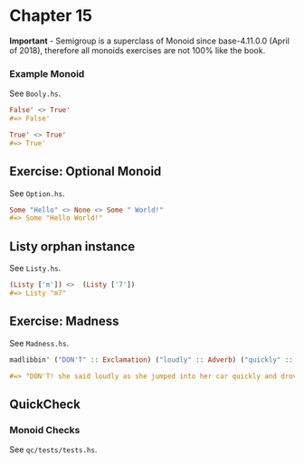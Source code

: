 # Chapter 15

**Important** - Semigroup is a superclass of Monoid since base-4.11.0.0 (April of 2018), therefore all monoids exercises are not 100% like the book.

### Example Monoid

See `Booly.hs`.

```haskell
False' <> True'
#=> False'

True' <> True'
#=> True'
```

## Exercise: Optional Monoid

See `Option.hs`.

```haskell
Some "Hello" <> None <> Some " World!"
#=> Some "Hello World!"
```

## Listy orphan instance

See `Listy.hs`.

```haskell
(Listy ['m']) <>  (Listy ['7'])
#=> Listy "m7"
```

## Exercise: Madness

See `Madness.hs`.

```haskell
madlibbin' ("DON'T" :: Exclamation) ("loudly" :: Adverb) ("quickly" :: Noun) ("pretty" :: Adjective)

#=> "DON'T! she said loudly as she jumped into her car quickly and drove off with her pretty wife."
```

## QuickCheck

### Monoid Checks

See `qc/tests/tests.hs`.
